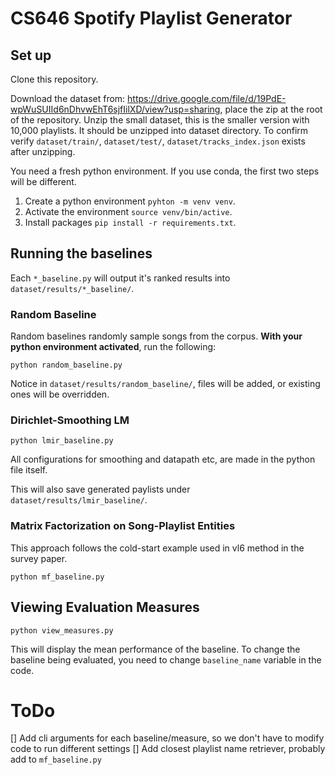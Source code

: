 # CS646 Spotify Playlist Generator

## Set up
Clone this repository.


Download the dataset from: https://drive.google.com/file/d/19PdE-wpWuSUIId6nDhvwEhT6sjfIilXD/view?usp=sharing, place the zip at the root of the repository. Unzip the small dataset, this is the smaller version with 10,000 playlists. It should be unzipped into dataset directory. To confirm verify `dataset/train/`, `dataset/test/`, `dataset/tracks_index.json` exists after unzipping.

You need a fresh python environment. If you use conda, the first two steps will be different.
1. Create a python environment `pyhton -m venv venv`.
2. Activate the environment `source venv/bin/active`.
3. Install packages `pip install -r requirements.txt`.

## Running the baselines
Each `*_baseline.py` will output it's ranked results into `dataset/results/*_baseline/`.

### Random Baseline
Random baselines randomly sample songs from the corpus. **With your python environment activated**, run the following:

```
python random_baseline.py
```

Notice in `dataset/results/random_baseline/`, files will be added, or existing ones will be overridden.

### Dirichlet-Smoothing LM
```
python lmir_baseline.py
```

All configurations for smoothing and datapath etc, are made in the python file itself.

This will also save generated paylists under `dataset/results/lmir_baseline/`.

### Matrix Factorization on Song-Playlist Entities
This approach follows the cold-start example used in vl6 method in the survey paper.
```
python mf_baseline.py
```

## Viewing Evaluation Measures

```
python view_measures.py
```

This will display the mean performance of the baseline. To change the baseline being evaluated, you need to change `baseline_name` variable in the code.

# ToDo
[] Add cli arguments for each baseline/measure, so we don't have to modify code to run different settings
[] Add closest playlist name retriever, probably add to `mf_baseline.py`
